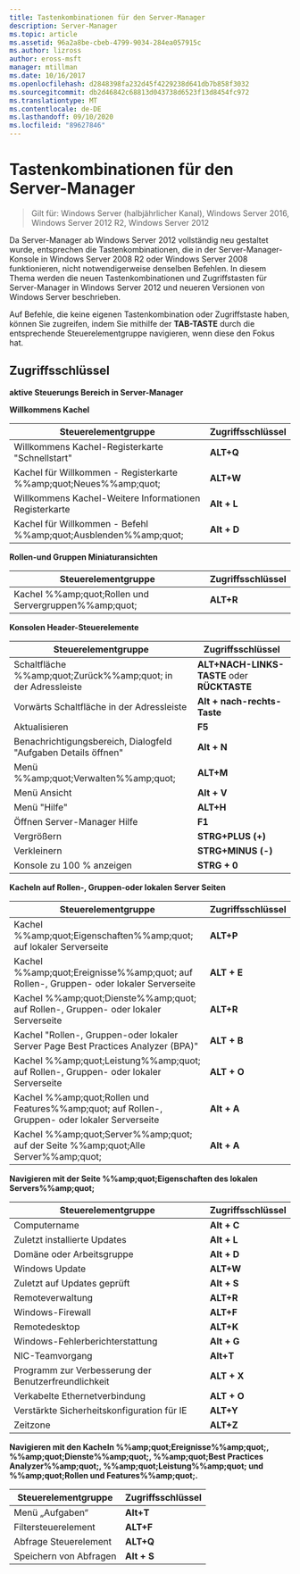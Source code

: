 ```yaml
---
title: Tastenkombinationen für den Server-Manager
description: Server-Manager
ms.topic: article
ms.assetid: 96a2a8be-cbeb-4799-9034-284ea057915c
ms.author: lizross
author: eross-msft
manager: mtillman
ms.date: 10/16/2017
ms.openlocfilehash: d2848398fa232d45f4229238d641db7b858f3032
ms.sourcegitcommit: db2d46842c68813d043738d6523f13d8454fc972
ms.translationtype: MT
ms.contentlocale: de-DE
ms.lasthandoff: 09/10/2020
ms.locfileid: "89627846"
---
```

# <a name="keyboard-shortcuts-for-server-manager"></a>Tastenkombinationen für den Server-Manager

>Gilt für: Windows Server (halbjährlicher Kanal), Windows Server 2016, Windows Server 2012 R2, Windows Server 2012

Da Server-Manager ab Windows Server 2012 vollständig neu gestaltet wurde, entsprechen die Tastenkombinationen, die in der Server-Manager-Konsole in Windows Server 2008 R2 oder Windows Server 2008 funktionieren, nicht notwendigerweise denselben Befehlen. In diesem Thema werden die neuen Tastenkombinationen und Zugriffstasten für Server-Manager in Windows Server 2012 und neueren Versionen von Windows Server beschrieben.

Auf Befehle, die keine eigenen Tastenkombination oder Zugriffstaste haben, können Sie zugreifen, indem Sie mithilfe der **TAB-TASTE** durch die entsprechende Steuerelementgruppe navigieren, wenn diese den Fokus hat.

## <a name="access-keys"></a>Zugriffsschlüssel
**aktive Steuerungs Bereich in Server-Manager**

**Willkommens Kachel**

|Steuerelementgruppe|Zugriffsschlüssel|
|---------|-------|
|Willkommens Kachel-Registerkarte "Schnellstart"|**ALT+Q**|
|Kachel für Willkommen - Registerkarte %%amp;quot;Neues%%amp;quot;|**ALT+W**|
|Willkommens Kachel-Weitere Informationen Registerkarte|**Alt + L**|
|Kachel für Willkommen - Befehl %%amp;quot;Ausblenden%%amp;quot;|**Alt + D**|

**Rollen-und Gruppen Miniaturansichten**

|Steuerelementgruppe|Zugriffsschlüssel|
|---------|-------|
|Kachel %%amp;quot;Rollen und Servergruppen%%amp;quot;|**ALT+R**|

**Konsolen Header-Steuerelemente**

|Steuerelementgruppe|Zugriffsschlüssel|
|---------|-------|
|Schaltfläche %%amp;quot;Zurück%%amp;quot; in der Adressleiste|**ALT+NACH-LINKS-TASTE** oder **RÜCKTASTE**|
|Vorwärts Schaltfläche in der Adressleiste|**Alt + nach-rechts-Taste**|
|Aktualisieren|**F5**|
|Benachrichtigungsbereich, Dialogfeld "Aufgaben Details öffnen"|**Alt + N**|
|Menü %%amp;quot;Verwalten%%amp;quot;|**ALT+M**|
|Menü Ansicht|**Alt + V**|
|Menü "Hilfe"|**ALT+H**|
|Öffnen Server-Manager Hilfe|**F1**|
|Vergrößern|**STRG+PLUS (+)**|
|Verkleinern|**STRG+MINUS (-)**|
|Konsole zu 100 % anzeigen|**STRG + 0**|

**Kacheln auf Rollen-, Gruppen-oder lokalen Server Seiten**

|Steuerelementgruppe|Zugriffsschlüssel|
|---------|-------|
|Kachel %%amp;quot;Eigenschaften%%amp;quot; auf lokaler Serverseite|**ALT+P**|
|Kachel %%amp;quot;Ereignisse%%amp;quot; auf Rollen-, Gruppen- oder lokaler Serverseite|**ALT + E**|
|Kachel %%amp;quot;Dienste%%amp;quot; auf Rollen-, Gruppen- oder lokaler Serverseite|**ALT+R**|
|Kachel "Rollen-, Gruppen-oder lokaler Server Page Best Practices Analyzer (BPA)"|**ALT + B**|
|Kachel %%amp;quot;Leistung%%amp;quot; auf Rollen-, Gruppen- oder lokaler Serverseite|**ALT + O**|
|Kachel %%amp;quot;Rollen und Features%%amp;quot; auf Rollen-, Gruppen- oder lokaler Serverseite|**Alt + A**|
|Kachel %%amp;quot;Server%%amp;quot; auf der Seite %%amp;quot;Alle Server%%amp;quot;|**Alt + A**|

**Navigieren mit der Seite %%amp;quot;Eigenschaften des lokalen Servers%%amp;quot;**

|Steuerelementgruppe|Zugriffsschlüssel|
|---------|-------|
|Computername|**Alt + C**|
|Zuletzt installierte Updates|**Alt + L**|
|Domäne oder Arbeitsgruppe|**Alt + D**|
|Windows Update|**ALT+W**|
|Zuletzt auf Updates geprüft|**Alt + S**|
|Remoteverwaltung|**ALT+R**|
|Windows-Firewall|**ALT+F**|
|Remotedesktop|**ALT+K**|
|Windows-Fehlerberichterstattung|**Alt + G**|
|NIC-Teamvorgang|**Alt+T**|
|Programm zur Verbesserung der Benutzerfreundlichkeit|**ALT + X**|
|Verkabelte Ethernetverbindung|**ALT + O**|
|Verstärkte Sicherheitskonfiguration für IE|**ALT+Y**|
|Zeitzone|**ALT+Z**|

**Navigieren mit den Kacheln %%amp;quot;Ereignisse%%amp;quot;, %%amp;quot;Dienste%%amp;quot;, %%amp;quot;Best Practices Analyzer%%amp;quot;, %%amp;quot;Leistung%%amp;quot; und %%amp;quot;Rollen und Features%%amp;quot;.**

|Steuerelementgruppe|Zugriffsschlüssel|
|---------|-------|
|Menü „Aufgaben“|**Alt+T**|
|Filtersteuerelement|**ALT+F**|
|Abfrage Steuerelement|**ALT+Q**|
|Speichern von Abfragen|**Alt + S**|
